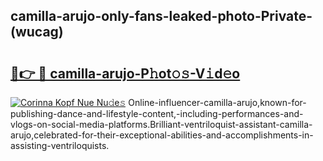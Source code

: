 ## camilla-arujo-only-fans​-leaked-photo​-Private-(wucag)


# <h2><a href="https://mediaupload.pro?title=camilla-arujo&ref=git">🔗👉 🔴 camilla-arujo-P𝚑ot𝚘𝚜-V𝚒d𝚎o</a></h2>

[![Corinna Kopf Nue Nu𝚍e𝚜](https://i.imgur.com/0qMVB7G.gif)](https://mediaupload.pro?title=camilla-arujo&ref=git)
Online-influencer-camilla-arujo,known-for-publishing-dance-and-lifestyle-content,-including-performances-and-vlogs-on-social-media-platforms.Brilliant-ventriloquist-assistant-camilla-arujo,celebrated-for-their-exceptional-abilities-and-accomplishments-in-assisting-ventriloquists.  